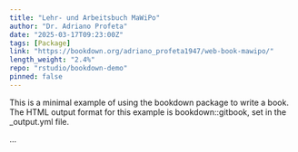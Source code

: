 ```yaml
---
title: "Lehr- und Arbeitsbuch MaWiPo"
author: "Dr. Adriano Profeta"
date: "2025-03-17T09:23:00Z"
tags: [Package]
link: "https://bookdown.org/adriano_profeta1947/web-book-mawipo/"
length_weight: "2.4%"
repo: "rstudio/bookdown-demo"
pinned: false
---
```


<p>This is a minimal example of using the bookdown package to write a book.
The HTML output format for this example is bookdown::gitbook,
set in the _output.yml file.</p> ...
